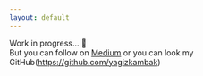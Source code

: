 ```yaml
---
layout: default
---
```


Work in progress... :construction_worker: <br/>
But you can follow on [Medium](https://yagizkucukkambak.medium.com/) or you can look my GitHub(https://github.com/yagizkambak)
